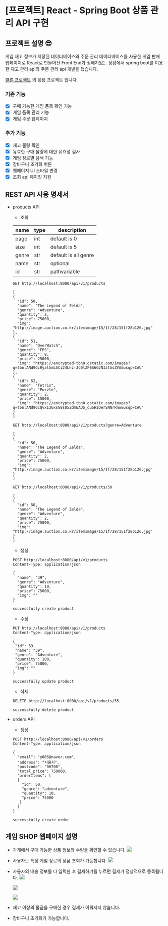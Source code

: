 # [프로젝트] React - Spring Boot 상품 관리 API 구현
## 프로젝트 설명 😎
게임 재고 정보가 저장된 데이터베이스와 주문 관리 데이터베이스를 사용한 게임 판매 웹페이지로  React로 만들어진 Front End가 정해져있는 상황에서 spring boot를 이용한 재고 관리 api와 주문 관리 api 개발을 했습니다.

[클론 프로젝트](https://github.com/y005/react-springboot-rest-api) 의 응용 프로젝트 입니다.

### 기존 기능
- [x] 구매 가능한 게임 품목 확인 기능
- [x] 게임 품목 관리 기능
- [x] 게임 주문 웹페이지

### 추가 기능

- [x] 재고 물량 확인
- [x] 유효한 구매 물량에 대한 유효성 검사
- [x] 게임 장르별 탐색 기능
- [x] 장바구니 초기화 버튼
- [X] 웹페이지 UI 스타일 변경
- [X] 조회 api 페이징 지원

## REST API 사용 명세서
- products API 
  - 조회
  
  | name  | type | description          |
  |-----|----------------------|---|
  | page  | int | default is 0         |
  | size  | int | default is 5         |
  | genre | str | default is all genre |
  | name  | str | optional             |
  | id     | str | pathvariable |

  ```
  GET http://localhost:8080/api/v1/products
  ```
  ```
  [
  {
    "id": 50,
    "name": "The Legend of Zelda",
    "genre": "Adventure",
    "quantity": 2,
    "price": 75000,
    "img": "http://image.auction.co.kr/itemimage/15/1f/28/151f28b126.jpg"
  },
  {
    "id": 51,
    "name": "OverWatch",
    "genre": "FPS",
    "quantity": 8,
    "price": 25000,
    "img": "https://encrypted-tbn0.gstatic.com/images?q=tbn:ANd9GcRyal5mLSCi24Lhz-JC0lZPES6G2NIzt5sZVA&usqp=CAU"
  },
  {
    "id": 52,
    "name": "Tetris",
    "genre": "Puzzle",
    "quantity": 2,
    "price": 15000,
    "img": "https://encrypted-tbn0.gstatic.com/images?q=tbn:ANd9GcQvxI36xsG8s85ZdmEAU5_duSH2DerSNNrRnw&usqp=CAU"
  }
  ]
  ```
  
  ```
  GET http://localhost:8080/api/v1/products?genre=Adventure
  ```
  ```
  [
  {
    "id": 50,
    "name": "The Legend of Zelda",
    "genre": "Adventure",
    "quantity": 2,
    "price": 75000,
    "img": "http://image.auction.co.kr/itemimage/15/1f/28/151f28b126.jpg"
  }
  ]
  ```
  ```
  GET http://localhost:8080/api/v1/products/50
  ```
  ```
  [
  {
    "id": 50,
    "name": "The Legend of Zelda",
    "genre": "Adventure",
    "quantity": 2,
    "price": 75000,
    "img": "http://image.auction.co.kr/itemimage/15/1f/28/151f28b126.jpg"
  }
  ]
  ```
  - 생성
  ```
  POST http://localhost:8080/api/v1/products
  Content-Type: application/json
    
  {
    "name": "39",
    "genre": "Adventure",
    "quantity": 10,
    "price": 75000,
    "img": ""
  }
  ```
  ```
  successfully create product
  ```
  - 수정
  ```
  PUT http://localhost:8080/api/v1/products
  Content-Type: application/json

  {
   "id": 53
   "name": "39",
   "genre": "Adventure",
   "quantity": 100,
   "price": 75000,
   "img": ""
  }
  ```
  ```
  successfully update product
  ```
  
  - 삭제
  ```
  DELETE http://localhost:8080/api/v1/products/55
  ```
  ```
  successfully delete product
  ```

- orders API
  - 생성
  ```
  POST http://localhost:8080/api/v1/orders
  Content-Type: application/json
    
  {
    "email": "y005@naver.com",
    "address": "서울시",
    "postcode": "06708",
    "total_price": 750000,
    "orderItems": [
    {
      "id": 50,
      "genre": "adventure",
      "quantity": 10,
      "price": 75000
     }
    ]
  }
  ```
  ```
  successfully create order
  ```

## 게임 SHOP 웹페이지 설명 
- 가게에서 구매 가능한 상품 정보와 수량을 확인할 수 있습니다.
![](https://velog.velcdn.com/images/y005/post/4f17097d-bc17-4dfe-b807-756b80d2e800/image.png)
- 사용자는 특정 게임 장르의 상품 조회가 가능합니다.
![](https://velog.velcdn.com/images/y005/post/07710802-35c0-40d8-a28d-ed2180328dd9/image.png)
- 사용자의 배송 정보를 다 입력한 후 결제하기를 누르면 결제가 정상적으로 등록됩니다.
  ![](https://velog.velcdn.com/images/y005/post/201094fe-f2eb-4459-9325-ce37719f8fe8/image.png)
  
  ![](https://velog.velcdn.com/images/y005/post/8358fbc2-87c8-4624-802e-2bbe3d3859ec/image.png)
  
  ![](https://velog.velcdn.com/images/y005/post/95f1ae65-1f67-404c-aa07-c5dd57348170/image.png)
- 재고 이상의 물품을 구매한 경우 결제가 이뤄지지 않습니다.
- 장바구니 초기화가 가능합니다.
